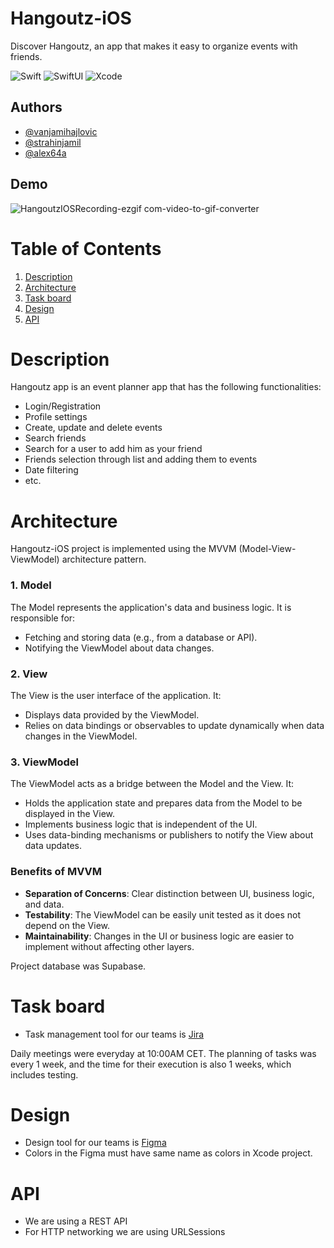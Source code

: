 
# Hangoutz-iOS

Discover Hangoutz, an app that makes it easy to organize events with friends.

![Swift](https://img.shields.io/badge/Swift-5.9-FA7343?logo=swift&logoColor=white) ![SwiftUI](https://img.shields.io/badge/SwiftUI-Framework-007AFF?logo=swift&logoColor=white) ![Xcode](https://img.shields.io/badge/Xcode-16.0-1575F9?logo=xcode&logoColor=white)


## Authors

- [@vanjamihajlovic](https://www.github.com/vanjamihajlovic)
- [@strahinjamil](https://www.github.com/strahinjamil)
- [@alex64a](https://www.github.com/alex64a)

## Demo
![HangoutzIOSRecording-ezgif com-video-to-gif-converter](https://github.com/user-attachments/assets/22e664d3-56c2-4201-a7b0-d18eed2799db)

# Table of Contents
  1. [Description](#description)
  2. [Architecture](#architecture)
  3. [Task board](#task-board)
  4. [Design](#design)
  5. [API](#api)


# Description
Hangoutz app is an event planner app that has the following functionalities: 
- Login/Registration
- Profile settings 
- Create, update and delete events
- Search friends
- Search for a user to add him as your friend
- Friends selection through list and adding them to events
- Date filtering
- etc.


# Architecture
Hangoutz-iOS project is implemented using the MVVM (Model-View-ViewModel) architecture pattern.
### 1. **Model**
The Model represents the application's data and business logic. It is responsible for:
- Fetching and storing data (e.g., from a database or API).
- Notifying the ViewModel about data changes.

### 2. **View**
The View is the user interface of the application. It:
- Displays data provided by the ViewModel.
- Relies on data bindings or observables to update dynamically when data changes in the ViewModel.

### 3. **ViewModel**
The ViewModel acts as a bridge between the Model and the View. It:
- Holds the application state and prepares data from the Model to be displayed in the View.
- Implements business logic that is independent of the UI.
- Uses data-binding mechanisms or publishers to notify the View about data updates.

### Benefits of MVVM
- **Separation of Concerns**: Clear distinction between UI, business logic, and data.
- **Testability**: The ViewModel can be easily unit tested as it does not depend on the View.
- **Maintainability**: Changes in the UI or business logic are easier to implement without affecting other layers.

Project database was Supabase.

# Task board
* Task management tool for our teams is [Jira](https://www.atlassian.com/software/jira)



Daily meetings were everyday at 10:00AM CET. The planning of tasks was every 1 week, and the time for their execution is also 1 weeks, which includes testing.


# Design 
* Design tool for our teams is [Figma](https://www.figma.com)
* Colors in the Figma must have same name as colors in Xcode project.

# API 
* We are using a REST API
* For HTTP networking we are using URLSessions
